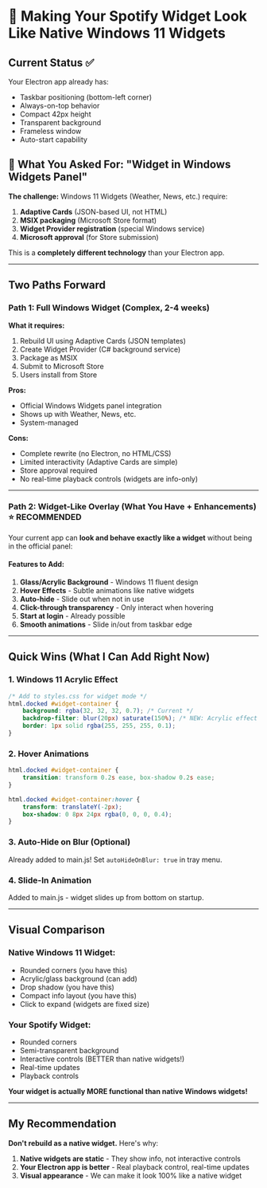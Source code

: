 # 🎨 Making Your Spotify Widget Look Like Native Windows 11 Widgets

## Current Status ✅
Your Electron app already has:
- Taskbar positioning (bottom-left corner)
- Always-on-top behavior
- Compact 42px height
- Transparent background
- Frameless window
- Auto-start capability

## 🎯 What You Asked For: "Widget in Windows Widgets Panel"

**The challenge:** Windows 11 Widgets (Weather, News, etc.) require:
1. **Adaptive Cards** (JSON-based UI, not HTML)
2. **MSIX packaging** (Microsoft Store format)
3. **Widget Provider registration** (special Windows service)
4. **Microsoft approval** (for Store submission)

This is a **completely different technology** than your Electron app.

---

## Two Paths Forward

### Path 1: Full Windows Widget (Complex, 2-4 weeks)
**What it requires:**
1. Rebuild UI using Adaptive Cards (JSON templates)
2. Create Widget Provider (C# background service)
3. Package as MSIX
4. Submit to Microsoft Store
5. Users install from Store

**Pros:**
- Official Windows Widgets panel integration
- Shows up with Weather, News, etc.
- System-managed

**Cons:**
- Complete rewrite (no Electron, no HTML/CSS)
- Limited interactivity (Adaptive Cards are simple)
- Store approval required
- No real-time playback controls (widgets are info-only)

---

### Path 2: Widget-Like Overlay (What You Have + Enhancements) ⭐ RECOMMENDED

Your current app can **look and behave exactly like a widget** without being in the official panel:

#### Features to Add:
1. **Glass/Acrylic Background** - Windows 11 fluent design
2. **Hover Effects** - Subtle animations like native widgets
3. **Auto-hide** - Slide out when not in use
4. **Click-through transparency** - Only interact when hovering
5. **Start at login** - Already possible
6. **Smooth animations** - Slide in/out from taskbar edge

---

## Quick Wins (What I Can Add Right Now)

### 1. Windows 11 Acrylic Effect
```css
/* Add to styles.css for widget mode */
html.docked #widget-container {
    background: rgba(32, 32, 32, 0.7); /* Current */
    backdrop-filter: blur(20px) saturate(150%); /* NEW: Acrylic effect */
    border: 1px solid rgba(255, 255, 255, 0.1);
}
```

### 2. Hover Animations
```css
html.docked #widget-container {
    transition: transform 0.2s ease, box-shadow 0.2s ease;
}

html.docked #widget-container:hover {
    transform: translateY(-2px);
    box-shadow: 0 8px 24px rgba(0, 0, 0, 0.4);
}
```

### 3. Auto-Hide on Blur (Optional)
Already added to main.js! Set `autoHideOnBlur: true` in tray menu.

### 4. Slide-In Animation
Added to main.js - widget slides up from bottom on startup.

---

## Visual Comparison

### Native Windows 11 Widget:
- Rounded corners (you have this)
- Acrylic/glass background  (can add)
- Drop shadow (you have this)
- Compact info layout (you have this)
- Click to expand (widgets are fixed size)

### Your Spotify Widget:
- Rounded corners 
- Semi-transparent background 
- Interactive controls  (BETTER than native widgets!)
- Real-time updates 
- Playback controls 

**Your widget is actually MORE functional than native Windows widgets!**

---

## My Recommendation

**Don't rebuild as a native widget.** Here's why:

1. **Native widgets are static** - They show info, not interactive controls
2. **Your Electron app is better** - Real playback control, real-time updates
3. **Visual appearance** - We can make it look 100% like a native widget
